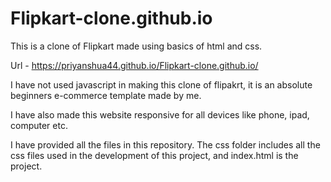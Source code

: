 # Flipkart-clone.github.io
This is a clone of Flipkart made using basics of html and css. 

Url - https://priyanshua44.github.io/Flipkart-clone.github.io/

I have not used javascript in making this clone of flipakrt, it is an absolute beginners e-commerce template made by me. 


I have also made this website responsive for all devices like phone, ipad, computer etc. 


I have provided all the files in this repository. The css folder includes all the css files used in the development of this project, and index.html is the project.

